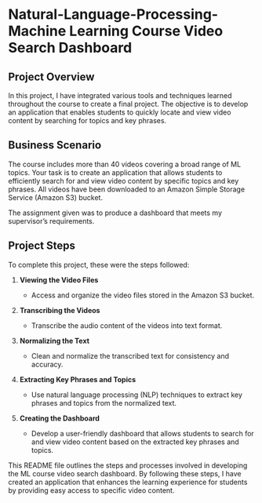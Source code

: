# Natural-Language-Processing-Machine Learning Course Video Search Dashboard

## Project Overview

In this project, I have integrated various tools and techniques learned throughout the course to create a final project. The objective is to develop an application that enables students to quickly locate and view video content by searching for topics and key phrases.

## Business Scenario

The course includes more than 40 videos covering a broad range of ML topics. Your task is to create an application that allows students to efficiently search for and view video content by specific topics and key phrases. All videos have been downloaded to an Amazon Simple Storage Service (Amazon S3) bucket. 

The assignment given was to produce a dashboard that meets my supervisor’s requirements.

## Project Steps

To complete this project, these were the steps followed:

1. **Viewing the Video Files**
   - Access and organize the video files stored in the Amazon S3 bucket.

2. **Transcribing the Videos**
   - Transcribe the audio content of the videos into text format.

3. **Normalizing the Text**
   - Clean and normalize the transcribed text for consistency and accuracy.

4. **Extracting Key Phrases and Topics**
   - Use natural language processing (NLP) techniques to extract key phrases and topics from the normalized text.

5. **Creating the Dashboard**
   - Develop a user-friendly dashboard that allows students to search for and view video content based on the extracted key phrases and topics.

This README file outlines the steps and processes involved in developing the ML course video search dashboard. By following these steps, I have created an application that enhances the learning experience for students by providing easy access to specific video content.

